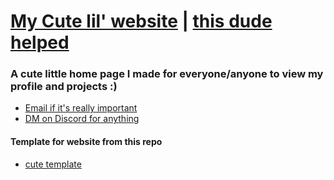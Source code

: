 # [My Cute lil' website](https://jpvinnie.github.io) | [this dude helped](https://sinearc.github.io)

### A cute little home page I made for everyone/anyone to view my profile and projects :)

* [Email if it's really important](mailto:JanPaul.Ramos@Protonmail.com)
* [DM on Discord for anything](https://discordapp.com/users/294518633541926912)

#### Template for website from this repo
* [cute template](https://github.com/learning-zone/website-templates/tree/master/3-col-portfolio) 

